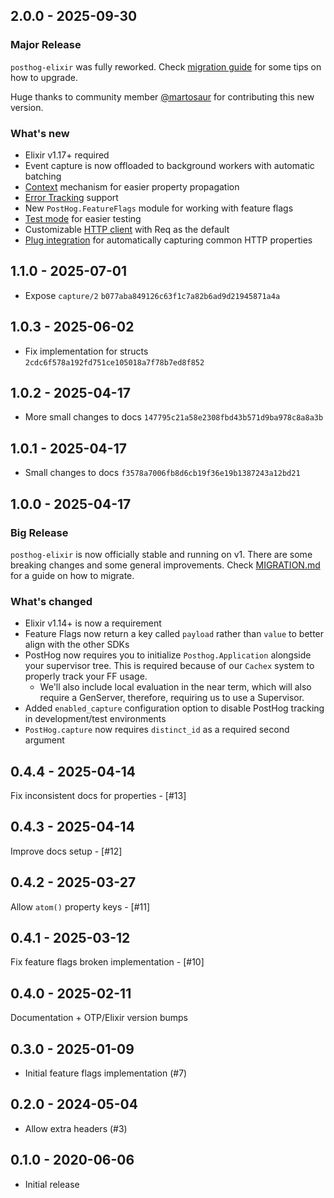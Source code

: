 ## 2.0.0 - 2025-09-30

### Major Release

`posthog-elixir` was fully reworked. Check [migration guide](MIGRATION.md#v1-v2)
for some tips on how to upgrade.

Huge thanks to community member [@martosaur](https://github.com/martosaur) for contributing this new version.

### What's new

- Elixir v1.17+ required
- Event capture is now offloaded to background workers with automatic batching
- [Context](README.md#context) mechanism for easier property propagation
- [Error Tracking](README.md#error-tracking) support
- New `PostHog.FeatureFlags` module for working with feature flags
- [Test mode](`PostHog.Test`) for easier testing
- Customizable [HTTP client](`PostHog.API.Client`) with Req as the default
- [Plug integration](`PostHog.Integrations.Plug`) for automatically capturing common HTTP properties

## 1.1.0 - 2025-07-01

- Expose `capture/2` `b077aba849126c63f1c7a82b6ad9d21945871a4a`

## 1.0.3 - 2025-06-02

- Fix implementation for structs `2cdc6f578a192fd751ce105018a7f78b7ed8f852`

## 1.0.2 - 2025-04-17

- More small changes to docs `147795c21a58e2308fbd43b571d9ba978c8a8a3b`

## 1.0.1 - 2025-04-17

- Small changes to docs `f3578a7006fb8d6cb19f36e19b1387243a12bd21`

## 1.0.0 - 2025-04-17

### Big Release

`posthog-elixir` is now officially stable and running on v1. There are some breaking changes and some general improvements. Check [MIGRATION.md](./MIGRATION.md#v0-v1) for a guide on how to migrate.

### What's changed

- Elixir v1.14+ is now a requirement
- Feature Flags now return a key called `payload` rather than `value` to better align with the other SDKs
- PostHog now requires you to initialize `Posthog.Application` alongside your supervisor tree. This is required because of our `Cachex` system to properly track your FF usage.
  - We'll also include local evaluation in the near term, which will also require a GenServer, therefore, requiring us to use a Supervisor.
- Added `enabled_capture` configuration option to disable PostHog tracking in development/test environments
- `PostHog.capture` now requires `distinct_id` as a required second argument

## 0.4.4 - 2025-04-14

Fix inconsistent docs for properties - [#13]

## 0.4.3 - 2025-04-14

Improve docs setup - [#12]

## 0.4.2 - 2025-03-27

Allow `atom()` property keys - [#11]

## 0.4.1 - 2025-03-12

Fix feature flags broken implementation - [#10]

## 0.4.0 - 2025-02-11

Documentation + OTP/Elixir version bumps

## 0.3.0 - 2025-01-09

- Initial feature flags implementation (#7)

## 0.2.0 - 2024-05-04

- Allow extra headers (#3)

## 0.1.0 - 2020-06-06

- Initial release
